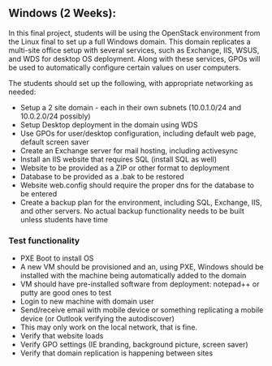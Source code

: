 ## Windows (2 Weeks):

In this final project, students will be using the OpenStack environment from the Linux final to set up a full Windows domain. This domain replicates a multi-site office setup with several services, such as Exchange, IIS, WSUS, and WDS for desktop OS deployment. Along with these services, GPOs will be used to automatically configure certain values on user computers.

The students should set up the following, with appropriate networking as needed:
 * Setup a 2 site domain - each in their own subnets (10.0.1.0/24 and 10.0.2.0/24 possibly)
 * Setup Desktop deployment in the domain using WDS
 * Use GPOs for user/desktop configuration, including default web page, default screen saver
 * Create an Exchange server for mail hosting, including activesync
 * Install an IIS website that requires SQL (install SQL as well)
  * Website to be provided as a ZIP or other format to deployment
  * Database to be provided as a .bak to be restored
  * Website web.config should require the proper dns for the database to be entered
 * Create a backup plan for the environment, including SQL, Exchange, IIS, and other servers. No actual backup functionality needs to be built unless students have time

### Test functionality

 * PXE Boot to install OS
  * A new VM should be provisioned and an, using PXE, Windows should be installed with the machine being automatically added to the domain
  * VM should have pre-installed software from deployment: notepad++ or putty are good ones to test
 * Login to new machine with domain user
 * Send/receive email with mobile device or something replicating a mobile device (or Outlook verifying the autodiscover)
  * This may only work on the local network, that is fine.
 * Verify that website loads
 * Verify GPO settings (IE branding, background picture, screen saver)
 * Verify that domain replication is happening between sites
